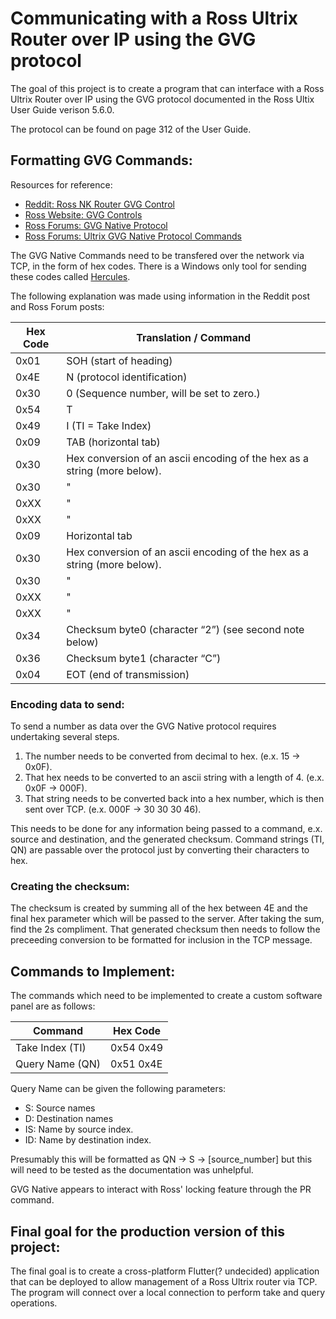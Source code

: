 # Communicating with a Ross Ultrix Router over IP using the GVG protocol
The goal of this project is to create a program that can interface with a Ross Ultrix Router over IP using the GVG protocol documented in the Ross Ultix User Guide verison 5.6.0.

The protocol can be found on page 312 of the User Guide.

## Formatting GVG Commands:
Resources for reference:
- [Reddit: Ross NK Router GVG Control](https://www.reddit.com/r/CommercialAV/comments/1aewx6d/ross_nk_router_gvg_control/)
- [Ross Website: GVG Controls](https://help.rossvideo.com/acuity-device/Topics/Devices/Editor/GVG100.html)
- [Ross Forums: GVG Native Protocol](https://rossvideo.community/communities/community-home/digestviewer/viewthread?GroupId=301&MID=24269&CommunityKey=43f96bed-ff4a-4d2b-8f71-d4f218c9dd77&ReturnUrl=%2Fcommunities%2Fcommunity-home%2Fdigestviewer%3FCommunityKey%3D43f96bed-ff4a-4d2b-8f71-d4f218c9dd77)
- [Ross Forums: Ultrix GVG Native Protocol Commands](https://rossvideo.community/discussion/ultrix-gvg-native-protocol-commands )


The GVG Native Commands need to be transfered over the network via TCP, in the form of hex codes. There is a Windows only tool for sending these codes called [Hercules](https://www.hw-group.com/software/hercules-setup-utility). 

The following explanation was made using information in the Reddit post and Ross Forum posts:

| Hex Code | Translation / Command |
| --- | --- |
| 0x01 | SOH (start of heading) |
| 0x4E | N (protocol identification)|
| 0x30 | 0 (Sequence number, will be set to zero.) |
| 0x54 | T |
| 0x49 | I (TI = Take Index) |
| 0x09 | TAB (horizontal tab) |
| 0x30 | Hex conversion of an ascii encoding of the hex as a string (more below). |
| 0x30 | " |
| 0xXX | " |
| 0xXX | " |
| 0x09 | Horizontal tab |
| 0x30 | Hex conversion of an ascii encoding of the hex as a string (more below). |
| 0x30 | " |
| 0xXX | " |
| 0xXX | " |
| 0x34 | Checksum byte0 (character “2”) (see second note below) |
| 0x36 | Checksum byte1 (character “C”) |
| 0x04 | EOT (end of transmission) |

### Encoding data to send:
To send a number as data over the GVG Native protocol requires undertaking several steps.
1. The number needs to be converted from decimal to hex. (e.x. 15 -> 0x0F). 
2. That hex needs to be converted to an ascii string with a length of 4. (e.x. 0x0F -> 000F). 
3. That string needs to be converted back into a hex number, which is then sent over TCP. (e.x. 000F -> 30 30 30 46). 

This needs to be done for any information being passed to a command, e.x. source and destination, and the generated checksum. Command strings (TI, QN) are passable over the protocol just by converting their characters to hex.

### Creating the checksum:
The checksum is created by summing all of the hex between 4E and the final hex parameter which will be passed to the server. After taking the sum, find the 2s compliment. That generated checksum then needs to follow the preceeding conversion to be formatted for inclusion in the TCP message.

## Commands to Implement:
The commands which need to be implemented to create a custom software panel are as follows: 

| Command | Hex Code | 
| --- | --- |
| Take Index (TI) | 0x54 0x49 |
| Query Name (QN) | 0x51 0x4E | 

Query Name can be given the following parameters:
- S: Source names
- D: Destination names
- IS: Name by source index.
- ID: Name by destination index.

Presumably this will be formatted as QN -> S -> [source_number] but this will need to be tested as the documentation was unhelpful.

GVG Native appears to interact with Ross' locking feature through the PR command. 

## Final goal for the production version of this project: 
The final goal is to create a cross-platform Flutter(? undecided) application that can be deployed to allow management of a Ross Ultrix router via TCP. The program will connect over a local connection to perform take and query operations.
